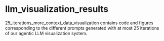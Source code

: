 # llm_visualization_results
25_iterations_more_context_data_visualization contains code and figures
corresponding to the different prompts generated with at most 25 iterations of
our agentic LLM visualization system.
